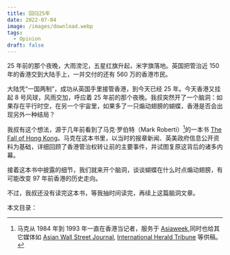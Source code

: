```yaml
---
title: 回归25年
date: 2022-07-04
image: /images/download.webp
tags:
  - Opinion
draft: false
---
```


25 年前的那个夜晚，大雨滂沱，五星红旗升起，米字旗落地。英国把管治近 150 年的香港交到大陆手上，一并交付的还有 560 万的香港市民。

<!-- excerpt -->

大陆凭“一国两制”，成功从英国手里接管香港，到今天已经 25 年。今天香港又挂起 8 号风球，风雨交加，呼应着 25 年前的那个夜晚。我叔突然开了一个脑洞：如果存在平行时空，在另一个宇宙里，如果多了一只煽动翅膀的蝴蝶，香港是否会出现另外一种结局？

我叔有这个想法，源于几年前看到了马克·罗伯特（Mark Roberti）[^1]的一本书 [The Fall of Hong Kong](https://drive.google.com/file/d/1XCKvJ4LXzxXmvcL5MPsT1YillAkCNb3B/view?usp=sharing)。马克在这本书里，以当时的报章新闻、英美政府信息公开资料为基础，详细回顾了香港管治权转让前的主要事件，并试图复原这背后的诸多内幕。

[^1]: 马克从 1984 年到 1993 年一直在香港当记者，服务于 [Asiaweek](https://en.wikipedia.org/wiki/Asiaweek),同时也给其它媒体如 [Asian Wall Street Journal](https://www.wsj.com/), [International Herald Tribune](https://en.wikipedia.org/wiki/International_Herald_Tribune) 等供稿。

接着这本书中披露的细节，我们就来开个脑洞，谈谈蝴蝶在什么时点煽动翅膀，有可能改变 97 年前香港的历史走向。

不过，我叔还没有读完这本书，等我抽时间读完，再续上这篇脑洞文章。

本文目录：
